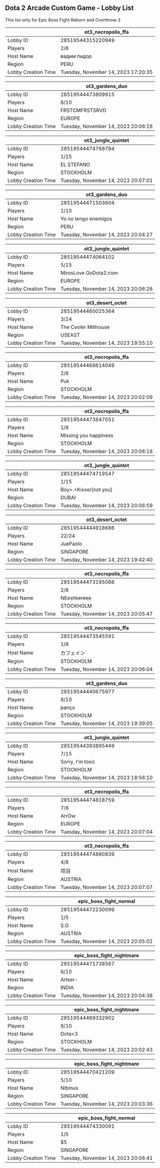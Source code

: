## Dota 2 Arcade Custom Game - Lobby List

This list only for Epic Boss Fight Reborn and Overthrow 3

|  | ot3_necropolis_ffa |
| ------ | ------ |
| Lobby ID | 28519544315220949 |
| Players | 2/8 |
| Host Name | вадим пидор |
| Region | PERU |
| Lobby Creation Time | Tuesday, November 14, 2023 17:20:35 |


|  | ot3_gardens_duo |
| ------ | ------ |
| Lobby ID | 28519544473809915 |
| Players | 6/10 |
| Host Name | FRSTCMFRSTSRVD |
| Region | EUROPE |
| Lobby Creation Time | Tuesday, November 14, 2023 20:06:16 |


|  | ot3_jungle_quintet |
| ------ | ------ |
| Lobby ID | 28519544474768794 |
| Players | 1/15 |
| Host Name | EL STEFANO |
| Region | STOCKHOLM |
| Lobby Creation Time | Tuesday, November 14, 2023 20:07:01 |


|  | ot3_gardens_duo |
| ------ | ------ |
| Lobby ID | 28519544471503604 |
| Players | 1/10 |
| Host Name | Yo no tengo enemigos |
| Region | PERU |
| Lobby Creation Time | Tuesday, November 14, 2023 20:04:27 |


|  | ot3_jungle_quintet |
| ------ | ------ |
| Lobby ID | 28519544474064102 |
| Players | 5/15 |
| Host Name | MirosLove GoDota2.com |
| Region | EUROPE |
| Lobby Creation Time | Tuesday, November 14, 2023 20:06:28 |


|  | ot3_desert_octet |
| ------ | ------ |
| Lobby ID | 28519544460025364 |
| Players | 3/24 |
| Host Name | The Cooler Millhouse |
| Region | USEAST |
| Lobby Creation Time | Tuesday, November 14, 2023 19:55:10 |


|  | ot3_necropolis_ffa |
| ------ | ------ |
| Lobby ID | 28519544468614049 |
| Players | 2/8 |
| Host Name | Puk |
| Region | STOCKHOLM |
| Lobby Creation Time | Tuesday, November 14, 2023 20:02:09 |


|  | ot3_necropolis_ffa |
| ------ | ------ |
| Lobby ID | 28519544473847051 |
| Players | 1/8 |
| Host Name | Missing you happiness |
| Region | STOCKHOLM |
| Lobby Creation Time | Tuesday, November 14, 2023 20:06:18 |


|  | ot3_jungle_quintet |
| ------ | ------ |
| Lobby ID | 28519544474719547 |
| Players | 1/15 |
| Host Name | Boy>⁠.⁠<Kisser[not you] |
| Region | DUBAI |
| Lobby Creation Time | Tuesday, November 14, 2023 20:06:59 |


|  | ot3_desert_octet |
| ------ | ------ |
| Lobby ID | 28519544444918686 |
| Players | 22/24 |
| Host Name | JuePaolo |
| Region | SINGAPORE |
| Lobby Creation Time | Tuesday, November 14, 2023 19:42:40 |


|  | ot3_necropolis_ffa |
| ------ | ------ |
| Lobby ID | 28519544473195088 |
| Players | 2/8 |
| Host Name | NEeshkereee |
| Region | STOCKHOLM |
| Lobby Creation Time | Tuesday, November 14, 2023 20:05:47 |


|  | ot3_necropolis_ffa |
| ------ | ------ |
| Lobby ID | 28519544473545591 |
| Players | 1/8 |
| Host Name | カフェイン |
| Region | STOCKHOLM |
| Lobby Creation Time | Tuesday, November 14, 2023 20:06:04 |


|  | ot3_gardens_duo |
| ------ | ------ |
| Lobby ID | 28519544440675977 |
| Players | 8/10 |
| Host Name | panço |
| Region | STOCKHOLM |
| Lobby Creation Time | Tuesday, November 14, 2023 19:39:05 |


|  | ot3_jungle_quintet |
| ------ | ------ |
| Lobby ID | 28519544393895449 |
| Players | 7/15 |
| Host Name | Sorry, I'm toxic |
| Region | STOCKHOLM |
| Lobby Creation Time | Tuesday, November 14, 2023 18:56:10 |


|  | ot3_necropolis_ffa |
| ------ | ------ |
| Lobby ID | 28519544474818759 |
| Players | 7/8 |
| Host Name | ArrOw |
| Region | EUROPE |
| Lobby Creation Time | Tuesday, November 14, 2023 20:07:04 |


|  | ot3_necropolis_ffa |
| ------ | ------ |
| Lobby ID | 28519544474880839 |
| Players | 4/8 |
| Host Name | 项羽 |
| Region | AUSTRIA |
| Lobby Creation Time | Tuesday, November 14, 2023 20:07:07 |


|  | epic_boss_fight_normal |
| ------ | ------ |
| Lobby ID | 28519544472230099 |
| Players | 1/5 |
| Host Name | S.G |
| Region | AUSTRIA |
| Lobby Creation Time | Tuesday, November 14, 2023 20:05:02 |


|  | epic_boss_fight_nightmare |
| ------ | ------ |
| Lobby ID | 28519544471738567 |
| Players | 6/10 |
| Host Name | Artser- | GG |
| Region | INDIA |
| Lobby Creation Time | Tuesday, November 14, 2023 20:04:38 |


|  | epic_boss_fight_nightmare |
| ------ | ------ |
| Lobby ID | 28519544469332902 |
| Players | 8/10 |
| Host Name | Dota<3 |
| Region | STOCKHOLM |
| Lobby Creation Time | Tuesday, November 14, 2023 20:02:43 |


|  | epic_boss_fight_nightmare |
| ------ | ------ |
| Lobby ID | 28519544470421209 |
| Players | 5/10 |
| Host Name | Nibmus |
| Region | SINGAPORE |
| Lobby Creation Time | Tuesday, November 14, 2023 20:03:36 |


|  | epic_boss_fight_normal |
| ------ | ------ |
| Lobby ID | 28519544474330091 |
| Players | 1/5 |
| Host Name | $5 |
| Region | SINGAPORE |
| Lobby Creation Time | Tuesday, November 14, 2023 20:06:41 |


